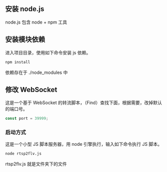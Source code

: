 ## 安装 node.js
node.js 包含 node + npm 工具


## 安装模块依赖
进入项目目录，使用如下命令安装 js 依赖。
```bash
npm install 
```
依赖存在于 ./node_modules 中


## 修改 WebSocket
这是一个基于 WebSocket 的转流脚本，（Find）查找下面，根据需要，改掉默认的端口号。
````javascript
const port = 39999;
````

### 启动方式
这是一个小型 JS 脚本服务器，用 node 引擎执行，输入如下命令执行 JS 脚本。
```bash
node rtsp2flv.js 
```
rtsp2flv.js 就是文件夹下的文件
